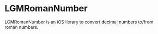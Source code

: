 LGMRomanNumber
==============

LGMRomanNumber is an iOS library to convert decimal numbers to/from roman numbers.